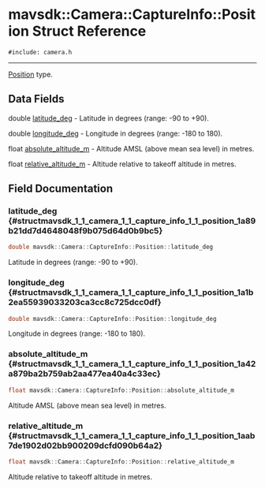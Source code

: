 # mavsdk::Camera::CaptureInfo::Position Struct Reference
`#include: camera.h`

----


[Position](structmavsdk_1_1_camera_1_1_capture_info_1_1_position.md) type. 


## Data Fields


double [latitude_deg](#structmavsdk_1_1_camera_1_1_capture_info_1_1_position_1a89b21dd7d4648048f9b075d64d0b9bc5)  - Latitude in degrees (range: -90 to +90).

double [longitude_deg](#structmavsdk_1_1_camera_1_1_capture_info_1_1_position_1a1b2ea55939033203ca3cc8c725dcc0df)  - Longitude in degrees (range: -180 to 180).

float [absolute_altitude_m](#structmavsdk_1_1_camera_1_1_capture_info_1_1_position_1a42a879ba2b759ab2aa477ea40a4c33ec)  - Altitude AMSL (above mean sea level) in metres.

float [relative_altitude_m](#structmavsdk_1_1_camera_1_1_capture_info_1_1_position_1aab7de1902d02bb900209dcfd090b64a2)  - Altitude relative to takeoff altitude in metres.


## Field Documentation


### latitude_deg {#structmavsdk_1_1_camera_1_1_capture_info_1_1_position_1a89b21dd7d4648048f9b075d64d0b9bc5}

```cpp
double mavsdk::Camera::CaptureInfo::Position::latitude_deg
```


Latitude in degrees (range: -90 to +90).


### longitude_deg {#structmavsdk_1_1_camera_1_1_capture_info_1_1_position_1a1b2ea55939033203ca3cc8c725dcc0df}

```cpp
double mavsdk::Camera::CaptureInfo::Position::longitude_deg
```


Longitude in degrees (range: -180 to 180).


### absolute_altitude_m {#structmavsdk_1_1_camera_1_1_capture_info_1_1_position_1a42a879ba2b759ab2aa477ea40a4c33ec}

```cpp
float mavsdk::Camera::CaptureInfo::Position::absolute_altitude_m
```


Altitude AMSL (above mean sea level) in metres.


### relative_altitude_m {#structmavsdk_1_1_camera_1_1_capture_info_1_1_position_1aab7de1902d02bb900209dcfd090b64a2}

```cpp
float mavsdk::Camera::CaptureInfo::Position::relative_altitude_m
```


Altitude relative to takeoff altitude in metres.

